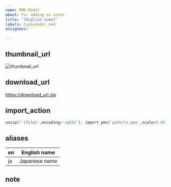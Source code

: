 ```yaml
---
name: MMD Model
about: For adding an asset
title: "[English name]"
labels: type=model_mmd
assignees: ''

---
```


## thumbnail_url
![thumbnail_url](https://thumbnail_url.png)

## download_url
https://download_url.zip

## import_action
```python
unzip(f'{file}',encoding='cp932'); import_pmx('path/to.pmx',scale=0.08)
```

## aliases
| en | English name |
|--|--|
| ja | Japanese name |

## note
